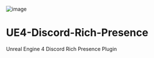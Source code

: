 ![image](https://user-images.githubusercontent.com/62022559/161257815-ee3fae3c-b161-4dd2-b692-198d2a989b6b.png)

# UE4-Discord-Rich-Presence
Unreal Engine 4 Discord Rich Presence Plugin
